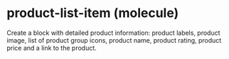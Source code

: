 # product-list-item (molecule)

Create a block with detailed product information: product labels, product image, list of product group icons, product name, product rating, product price and a link to the product. 